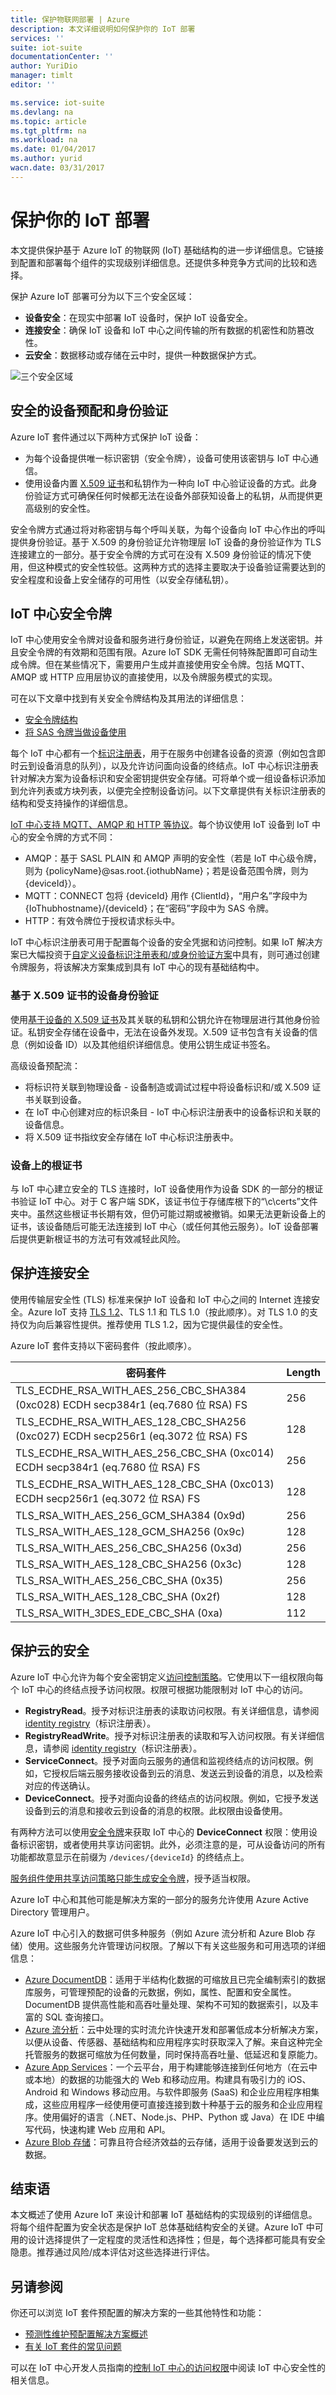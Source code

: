```yaml
---
title: 保护物联网部署 | Azure
description: 本文详细说明如何保护你的 IoT 部署
services: ''
suite: iot-suite
documentationCenter: ''
author: YuriDio
manager: timlt
editor: ''

ms.service: iot-suite
ms.devlang: na
ms.topic: article
ms.tgt_pltfrm: na
ms.workload: na
ms.date: 01/04/2017
ms.author: yurid
wacn.date: 03/31/2017
---
```


# 保护你的 IoT 部署
本文提供保护基于 Azure IoT 的物联网 (IoT) 基础结构的进一步详细信息。它链接到配置和部署每个组件的实现级别详细信息。还提供多种竞争方式间的比较和选择。

保护 Azure IoT 部署可分为以下三个安全区域：

* **设备安全**：在现实中部署 IoT 设备时，保护 IoT 设备安全。
* **连接安全**：确保 IoT 设备和 IoT 中心之间传输的所有数据的机密性和防篡改性。
* **云安全**：数据移动或存储在云中时，提供一种数据保护方式。

![三个安全区域][img-overview]

## 安全的设备预配和身份验证
Azure IoT 套件通过以下两种方式保护 IoT 设备：

* 为每个设备提供唯一标识密钥（安全令牌），设备可使用该密钥与 IoT 中心通信。
* 使用设备内置 [X.509 证书][lnk-x509]和私钥作为一种向 IoT 中心验证设备的方式。此身份验证方式可确保任何时候都无法在设备外部获知设备上的私钥，从而提供更高级别的安全性。

安全令牌方式通过将对称密钥与每个呼叫关联，为每个设备向 IoT 中心作出的呼叫提供身份验证。基于 X.509 的身份验证允许物理层 IoT 设备的身份验证作为 TLS 连接建立的一部分。基于安全令牌的方式可在没有 X.509 身份验证的情况下使用，但这种模式的安全性较低。这两种方式的选择主要取决于设备验证需要达到的安全程度和设备上安全储存的可用性（以安全存储私钥）。

## IoT 中心安全令牌
IoT 中心使用安全令牌对设备和服务进行身份验证，以避免在网络上发送密钥。并且安全令牌的有效期和范围有限。Azure IoT SDK 无需任何特殊配置即可自动生成令牌。但在某些情况下，需要用户生成并直接使用安全令牌。包括 MQTT、AMQP 或 HTTP 应用层协议的直接使用，以及令牌服务模式的实现。

可在以下文章中找到有关安全令牌结构及其用法的详细信息：

* [安全令牌结构][lnk-security-tokens]
* [将 SAS 令牌当做设备使用][lnk-sas-tokens]

每个 IoT 中心都有一个[标识注册表][lnk-identity-registry]，用于在服务中创建各设备的资源（例如包含即时云到设备消息的队列），以及允许访问面向设备的终结点。IoT 中心标识注册表针对解决方案为设备标识和安全密钥提供安全存储。可将单个或一组设备标识添加到允许列表或方块列表，以便完全控制设备访问。以下文章提供有关标识注册表的结构和受支持操作的详细信息。

[IoT 中心支持 MQTT、AMQP 和 HTTP 等协议][lnk-protocols]。每个协议使用 IoT 设备到 IoT 中心的安全令牌的方式不同：

* AMQP：基于 SASL PLAIN 和 AMQP 声明的安全性（若是 IoT 中心级令牌，则为 {policyName}@sas.root.{iothubName}；若是设备范围令牌，则为 {deviceId}）。
* MQTT：CONNECT 包将 {deviceId} 用作 {ClientId}，“用户名”字段中为 {IoThubhostname}/{deviceId}；在“密码”字段中为 SAS 令牌。
* HTTP：有效令牌位于授权请求标头中。

IoT 中心标识注册表可用于配置每个设备的安全凭据和访问控制。如果 IoT 解决方案已大幅投资于[自定义设备标识注册表和/或身份验证方案][lnk-custom-auth]中具有，则可通过创建令牌服务，将该解决方案集成到具有 IoT 中心的现有基础结构中。

### 基于 X.509 证书的设备身份验证
使用[基于设备的 X.509 证书][lnk-protocols]及其关联的私钥和公钥允许在物理层进行其他身份验证。私钥安全存储在设备中，无法在设备外发现。X.509 证书包含有关设备的信息（例如设备 ID）以及其他组织详细信息。使用公钥生成证书签名。

高级设备预配流：

* 将标识符关联到物理设备 - 设备制造或调试过程中将设备标识和/或 X.509 证书关联到设备。
* 在 IoT 中心创建对应的标识条目 - IoT 中心标识注册表中的设备标识和关联的设备信息。
* 将 X.509 证书指纹安全存储在 IoT 中心标识注册表中。

### 设备上的根证书
与 IoT 中心建立安全的 TLS 连接时，IoT 设备使用作为设备 SDK 的一部分的根证书验证 IoT 中心。对于 C 客户端 SDK，该证书位于存储库根下的“\\c\\certs”文件夹中。虽然这些根证书长期有效，但仍可能过期或被撤销。如果无法更新设备上的证书，该设备随后可能无法连接到 IoT 中心（或任何其他云服务）。IoT 设备部署后提供更新根证书的方法可有效减轻此风险。

## 保护连接安全
使用传输层安全性 (TLS) 标准来保护 IoT 设备和 IoT 中心之间的 Internet 连接安全。Azure IoT 支持 [TLS 1.2][lnk-tls12]、TLS 1.1 和 TLS 1.0（按此顺序）。对 TLS 1.0 的支持仅为向后兼容性提供。推荐使用 TLS 1.2，因为它提供最佳的安全性。

Azure IoT 套件支持以下密码套件（按此顺序）。

| 密码套件 | Length |
| --- | --- |
| TLS\_ECDHE\_RSA\_WITH\_AES\_256\_CBC\_SHA384 (0xc028) ECDH secp384r1 (eq.7680 位 RSA) FS |256 |
| TLS\_ECDHE\_RSA\_WITH\_AES\_128\_CBC\_SHA256 (0xc027) ECDH secp256r1 (eq.3072 位 RSA) FS |128 |
| TLS\_ECDHE\_RSA\_WITH\_AES\_256\_CBC\_SHA (0xc014) ECDH secp384r1 (eq.7680 位 RSA) FS |256 |
| TLS\_ECDHE\_RSA\_WITH\_AES\_128\_CBC\_SHA (0xc013) ECDH secp256r1 (eq.3072 位 RSA) FS |128 |
| TLS\_RSA\_WITH\_AES\_256\_GCM\_SHA384 (0x9d) |256 |
| TLS\_RSA\_WITH\_AES\_128\_GCM\_SHA256 (0x9c) |128 |
| TLS\_RSA\_WITH\_AES\_256\_CBC\_SHA256 (0x3d) |256 |
| TLS\_RSA\_WITH\_AES\_128\_CBC\_SHA256 (0x3c) |128 |
| TLS\_RSA\_WITH\_AES\_256\_CBC\_SHA (0x35) |256 |
| TLS\_RSA\_WITH\_AES\_128\_CBC\_SHA (0x2f) |128 |
| TLS\_RSA\_WITH\_3DES\_EDE\_CBC\_SHA (0xa) |112 |

## 保护云的安全
Azure IoT 中心允许为每个安全密钥定义[访问控制策略][lnk-protocols]。它使用以下一组权限向每个 IoT 中心的终结点授予访问权限。权限可根据功能限制对 IoT 中心的访问。

* **RegistryRead**。授予对标识注册表的读取访问权限。有关详细信息，请参阅 [identity registry][lnk-identity-registry]（标识注册表）。
* **RegistryReadWrite**。授予对标识注册表的读取和写入访问权限。有关详细信息，请参阅 [identity registry][lnk-identity-registry]（标识注册表）。
* **ServiceConnect**。授予对面向云服务的通信和监视终结点的访问权限。例如，它授权后端云服务接收设备到云的消息、发送云到设备的消息，以及检索对应的传送确认。
* **DeviceConnect**。授予对面向设备的终结点的访问权限。例如，它授予发送设备到云的消息和接收云到设备的消息的权限。此权限由设备使用。

有两种方法可以使用[安全令牌][lnk-sas-tokens]来获取 IoT 中心的 **DeviceConnect** 权限：使用设备标识密钥，或者使用共享访问密钥。此外，必须注意的是，可从设备访问的所有功能都故意显示在前缀为 `/devices/{deviceId}` 的终结点上。

[服务组件使用共享访问策略只能生成安全令牌][lnk-service-tokens]，授予适当权限。

Azure IoT 中心和其他可能是解决方案的一部分的服务允许使用 Azure Active Directory 管理用户。

Azure IoT 中心引入的数据可供多种服务（例如 Azure 流分析和 Azure Blob 存储）使用。这些服务允许管理访问权限。了解以下有关这些服务和可用选项的详细信息：

* [Azure DocumentDB][lnk-docdb]：适用于半结构化数据的可缩放且已完全编制索引的数据库服务，可管理预配的设备的元数据，例如，属性、配置和安全属性。DocumentDB 提供高性能和高吞吐量处理、架构不可知的数据索引，以及丰富的 SQL 查询接口。
* [Azure 流分析][lnk-asa]：云中处理的实时流允许快速开发和部署低成本分析解决方案，以便从设备、传感器、基础结构和应用程序实时获取深入了解。来自这种完全托管服务的数据可缩放为任何数量，同时保持高吞吐量、低延迟和复原能力。
* [Azure App Services][lnk-appservices]：一个云平台，用于构建能够连接到任何地方（在云中或本地）的数据的功能强大的 Web 和移动应用。构建具有吸引力的 iOS、Android 和 Windows 移动应用。与软件即服务 (SaaS) 和企业应用程序相集成，这些应用程序一经使用便可直接连接到数十种基于云的服务和企业应用程序。使用偏好的语言（.NET、Node.js、PHP、Python 或 Java）在 IDE 中编写代码，快速构建 Web 应用和 API。
* [Azure Blob 存储][lnk-blob]：可靠且符合经济效益的云存储，适用于设备要发送到云的数据。

## 结束语
本文概述了使用 Azure IoT 来设计和部署 IoT 基础结构的实现级别的详细信息。将每个组件配置为安全状态是保护 IoT 总体基础结构安全的关键。Azure IoT 中可用的设计选择提供了一定程度的灵活性和选择性；但是，每个选择都可能具有安全隐患。推荐通过风险/成本评估对这些选择进行评估。

## 另请参阅
你还可以浏览 IoT 套件预配置的解决方案的一些其他特性和功能：

- [预测性维护预配置解决方案概述][lnk-predictive-overview]
- [有关 IoT 套件的常见问题][lnk-faq]

可以在 IoT 中心开发人员指南的[控制 IoT 中心的访问权限][lnk-devguide-security]中阅读 IoT 中心安全性的相关信息。

[img-overview]: ./media/iot-suite-security-deployment/overview.png

[lnk-security-tokens]: ../iot-hub/iot-hub-devguide-security.md#security-token-structure
[lnk-sas-tokens]: ../iot-hub/iot-hub-devguide-security.md#use-sas-tokens-in-a-device-app
[lnk-identity-registry]: ../iot-hub/iot-hub-devguide-identity-registry.md
[lnk-protocols]: ../iot-hub/iot-hub-devguide-security.md
[lnk-custom-auth]: ../iot-hub/iot-hub-devguide-security.md#custom-device-authentication
[lnk-x509]: http://www.itu.int/rec/T-REC-X.509-201210-I/en
[lnk-tls12]: https://tools.ietf.org/html/rfc5246
[lnk-service-tokens]: ../iot-hub/iot-hub-devguide-security.md#use-security-tokens-from-service-components
[lnk-docdb]: ../documentdb/index.md
[lnk-asa]: ../stream-analytics/index.md
[lnk-appservices]: ../app-service/index.md
[lnk-blob]: ../storage/index.md

[lnk-predictive-overview]: ./iot-suite-predictive-overview.md
[lnk-faq]: ./iot-suite-faq.md
[lnk-devguide-security]: ../iot-hub/iot-hub-devguide-security.md

<!---HONumber=Mooncake_0327_2017-->
<!--Update_Description:update meta properties-->